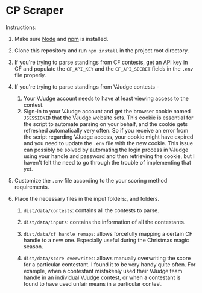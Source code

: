 # CP Scraper

Instructions:

1. Make sure [Node](https://nodejs.org/) and [npm](https://www.npmjs.com/) is installed.
2. Clone this repository and run `npm install` in the project root directory.
3. If you're trying to parse standings from CF contests, [get](https://codeforces.com/apiHelp) an API key in CF and populate the `CF_API_KEY` and the `CF_API_SECRET` fields in the `.env` file properly.
4. If you're trying to parse standings from VJudge contests -

    1. Your VJudge account needs to have at least viewing access to the contest.
    2. Sign-in to your VJudge account and get the browser cookie named `JSESSIONID` that the VJudge website sets. This cookie is essential for the script to automate parsing on your behalf, and the cookie gets refreshed automatically very often. So if you receive an error from the script regarding VJudge access, your cookie might have expired and you need to update the `.env` file with the new cookie. This issue can possibly be solved by automating the login process in VJudge using your handle and password and then retrieving the cookie, but I haven't felt the need to go through the trouble of implementing that yet.

5. Customize the `.env` file according to the your scoring method requirements.

6. Place the necessary files in the input folders:, and  folders.

    1. `dist/data/contests`: contains all the contests to parse.

    2. `dist/data/inputs`: contains the information of all the contestants.

    3. `dist/data/cf handle remaps`: allows forcefully mapping a certain CF handle to a new one. Especially useful during the Christmas magic season.

    4. `dist/data/score overwrites`: allows manually overwriting the score for a particular contestant. I found it to be very handy quite often. For example, when a contestant mistakenly used their VJudge team handle in an individual VJudge contest, or when a contestant is found to have used unfair means in a particular contest.